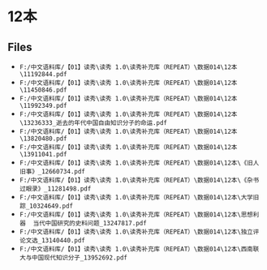 # 12本

## Files

- `F:/中文语料库/【01】读秀\读秀 1.0\读秀补充库（REPEAT）\数据014\12本\11192844.pdf`
- `F:/中文语料库/【01】读秀\读秀 1.0\读秀补充库（REPEAT）\数据014\12本\11450846.pdf`
- `F:/中文语料库/【01】读秀\读秀 1.0\读秀补充库（REPEAT）\数据014\12本\11992349.pdf`
- `F:/中文语料库/【01】读秀\读秀 1.0\读秀补充库（REPEAT）\数据014\12本\13236333_逝去的年代中国自由知识分子的命运.pdf`
- `F:/中文语料库/【01】读秀\读秀 1.0\读秀补充库（REPEAT）\数据014\12本\13820480.pdf`
- `F:/中文语料库/【01】读秀\读秀 1.0\读秀补充库（REPEAT）\数据014\12本\13911041.pdf`
- `F:/中文语料库/【01】读秀\读秀 1.0\读秀补充库（REPEAT）\数据014\12本\《旧人旧事》_12660734.pdf`
- `F:/中文语料库/【01】读秀\读秀 1.0\读秀补充库（REPEAT）\数据014\12本\《杂书过眼录》_11281498.pdf`
- `F:/中文语料库/【01】读秀\读秀 1.0\读秀补充库（REPEAT）\数据014\12本\大学旧踪_10324649.pdf`
- `F:/中文语料库/【01】读秀\读秀 1.0\读秀补充库（REPEAT）\数据014\12本\思想利器  当代中国研究的史料问题_13247817.pdf`
- `F:/中文语料库/【01】读秀\读秀 1.0\读秀补充库（REPEAT）\数据014\12本\独立评论文选_13140440.pdf`
- `F:/中文语料库/【01】读秀\读秀 1.0\读秀补充库（REPEAT）\数据014\12本\西南联大与中国现代知识分子_13952692.pdf`
